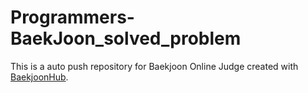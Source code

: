 # Programmers-BaekJoon_solved_problem
This is a auto push repository for Baekjoon Online Judge created with [BaekjoonHub](https://github.com/BaekjoonHub/BaekjoonHub).
